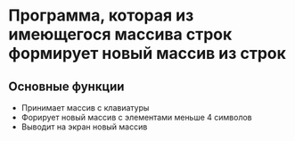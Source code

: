 # Программа, которая из имеющегося массива строк формирует новый массив из строк
## Основные функции
* Принимает массив с клавиатуры
* Форирует новый массив с элементами меньше 4 символов
* Выводит на экран новый массив




